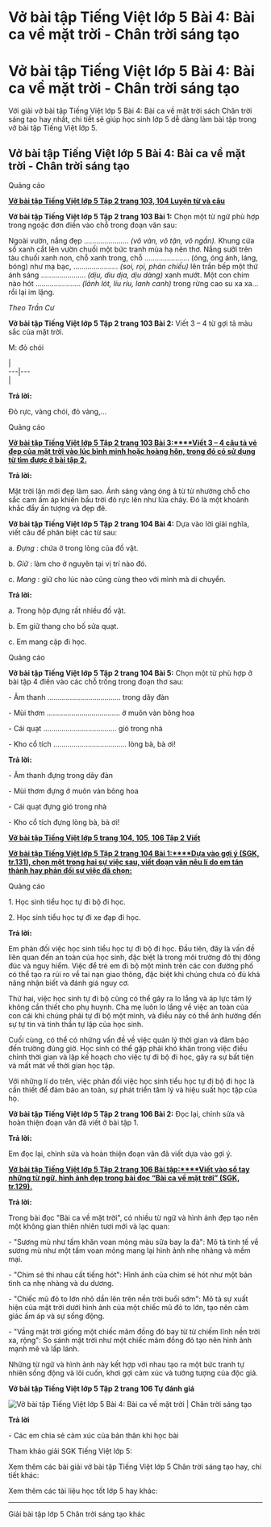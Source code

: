 # Vở bài tập Tiếng Việt lớp 5 Bài 4: Bài ca về mặt trời - Chân trời sáng tạo

# Vở bài tập Tiếng Việt lớp 5 Bài 4: Bài ca về mặt trời - Chân trời sáng tạo

Với giải vở bài tập Tiếng Việt lớp 5 Bài 4: Bài ca về mặt trời sách Chân trời sáng tạo hay nhất, chi tiết sẽ giúp học sinh lớp 5 dễ dàng làm bài tập trong vở bài tập Tiếng Việt lớp 5.

## Vở bài tập Tiếng Việt lớp 5 Bài 4: Bài ca về mặt trời - Chân trời sáng tạo

Quảng cáo

[**Vở bài tập Tiếng Việt lớp 5 Tập 2 trang 103, 104 Luyện từ và câu**](https://vietjack.com/vbt-tieng-viet-5-ct/luyen-tu-va-cau-trang-103-vbt-tieng-viet-5-tap-2.jsp)

**Vở bài tập Tiếng Việt lớp 5 Tập 2 trang 103 Bài 1:** Chọn một từ ngữ phù hợp trong ngoặc đơn điền vào chỗ trong đoạn văn sau:

Ngoài vườn, nắng đẹp …………………. _(vô vàn, vô tận, vô ngần)._ Khung cửa sổ xanh cắt lên vườn chuối một bức tranh mùa hạ nên thơ. Nắng sưởi trên tàu chuối xanh non, chỗ xanh trong, chỗ …………………. (óng, óng ánh, láng, bóng) như mạ bạc, …………………. _(soi, rọi, phản chiếu)_ lên trần bếp một thứ ánh sáng …………………. _(dịu, dìu dịa, dịu dàng)_ xanh mướt. Một con chim nào hót …………………. _(lảnh lót, líu ríu, lanh canh)_ trong rừng cao su xa xa... rồi lại im lặng. 

_Theo Trần Cư_

**Vở bài tập Tiếng Việt lớp 5 Tập 2 trang 103 Bài 2:** Viết 3 – 4 từ gợi tả màu sắc của mặt trời.

M: đỏ chói 

|   
---|---  
|   
  
**Trả lời:**

Đỏ rực, vàng chói, đỏ vàng,…

Quảng cáo

[**Vở bài tập Tiếng Việt lớp 5 Tập 2 trang 103 Bài 3:****Viết 3 – 4 câu tả vẻ đẹp của mặt trời vào lúc bình minh hoặc hoàng hôn, trong đó có sử dụng từ tìm được ở bài tập 2.**](https://vietjack.com/vbt-tieng-viet-5-ct/viet-3-4-cau-ta-ve-dep-cua-mat-troi-vao-luc-binh-minh-vm.jsp)

**Trả lời:**

Mặt trời lặn mới đẹp làm sao. Ánh sáng vàng óng ả từ từ nhường chỗ cho sắc cam ấm áp khiến bầu trời đỏ rực lên như lửa cháy. Đó là một khoảnh khắc đầy ấn tượng và đẹp đẽ. 

**Vở bài tập Tiếng Việt lớp 5 Tập 2 trang 104 Bài 4:** Dựa vào lời giải nghĩa, viết câu để phân biệt các từ sau:

a. _Đựng_ : chứa ở trong lòng của đồ vật. 

b. _Giữ_ : làm cho ở nguyên tại vị trí nào đó. 

c. _Mang_ : giữ cho lúc nào cũng cùng theo với mình mà di chuyển. 

**Trả lời:**

a. Trong hộp đựng rất nhiều đồ vật.

b. Em giữ thang cho bố sửa quạt.

c. Em mang cặp đi học.

Quảng cáo

**Vở bài tập Tiếng Việt lớp 5 Tập 2 trang 104 Bài 5:** Chọn một từ phù hợp ở bài tập 4 điền vào các chỗ trống trong đoạn thơ sau:

\- Âm thanh ……………………………… trong dây đàn

\- Mùi thơm ……………………………… ở muôn vàn bông hoa

\- Cái quạt ……………………………… gió trong nhà

\- Kho cổ tích ……………………………… lòng bà, bà ơi! 

**Trả lời:**

\- Âm thanh đựng trong dây đàn

\- Mùi thơm đựng ở muôn vàn bông hoa

\- Cái quạt đựng gió trong nhà

\- Kho cổ tích đựng lòng bà, bà ơi!

[**Vở bài tập Tiếng Việt lớp 5 trang 104, 105, 106 Tập 2 Viết**](https://vietjack.com/vbt-tieng-viet-5-ct/viet-trang-104-vbt-tieng-viet-5-tap-2.jsp)

[**Vở bài tập Tiếng Việt lớp 5 Tập 2 trang 104 Bài 1:****Dựa vào gợi ý (SGK, tr.131), chọn một trong hai sự việc sau, viết đoạn văn nêu lí do em tán thành hay phản đối sự việc đã chọn:**](https://vietjack.com/vbt-tieng-viet-5-ct/dua-vao-goi-y-chon-mot-trong-hai-su-viec-sau-viet-doan-van-vm.jsp)

Quảng cáo

1\. Học sinh tiểu học tự đi bộ đi học. 

2\. Học sinh tiểu học tự đi xe đạp đi học. 

**Trả lời:**

Em phản đối việc học sinh tiểu học tự đi bộ đi học. Đầu tiên, đây là vấn đề liên quan đến an toàn của học sinh, đặc biệt là trong môi trường đô thị đông đúc và nguy hiểm. Việc để trẻ em đi bộ một mình trên các con đường phố có thể tạo ra rủi ro về tai nạn giao thông, đặc biệt khi chúng chưa có đủ khả năng nhận biết và đánh giá nguy cơ.

Thứ hai, việc học sinh tự đi bộ cũng có thể gây ra lo lắng và áp lực tâm lý không cần thiết cho phụ huynh. Cha mẹ luôn lo lắng về việc an toàn của con cái khi chúng phải tự đi bộ một mình, và điều này có thể ảnh hưởng đến sự tự tin và tinh thần tự lập của học sinh.

Cuối cùng, có thể có những vấn đề về việc quản lý thời gian và đảm bảo đến trường đúng giờ. Học sinh có thể gặp phải khó khăn trong việc điều chỉnh thời gian và lập kế hoạch cho việc tự đi bộ đi học, gây ra sự bất tiện và mất mát về thời gian học tập.

Với những lí do trên, việc phản đối việc học sinh tiểu học tự đi bộ đi học là cần thiết để đảm bảo an toàn, sự phát triển tâm lý và hiệu suất học tập của họ.

**Vở bài tập Tiếng Việt lớp 5 Tập 2 trang 106 Bài 2:** Đọc lại, chỉnh sửa và hoàn thiện đoạn văn đã viết ở bài tập 1.

**Trả lời:**

Em đọc lại, chỉnh sửa và hoàn thiện đoạn văn đã viết dựa vào gợi ý.

[**Vở bài tập Tiếng Việt lớp 5 Tập 2 trang 106 Bài tập:****Viết vào sổ tay những từ ngữ, hình ảnh đẹp trong bài đọc “Bài ca về mặt trời” (SGK, tr.129).**](https://vietjack.com/vbt-tieng-viet-5-ct/viet-vao-so-tay-nhung-tu-ngu-hinh-anh-dep-trong-bai-doc-vm.jsp)

**Trả lời:**

Trong bài đọc "Bài ca về mặt trời", có nhiều từ ngữ và hình ảnh đẹp tạo nên một không gian thiên nhiên tươi mới và lạc quan:

\- "Sương mù như tấm khăn voan mỏng màu sữa bay la đà": Mô tả tinh tế về sương mù như một tấm voan mỏng mang lại hình ảnh nhẹ nhàng và mềm mại.

\- "Chim sẻ thi nhau cất tiếng hót": Hình ảnh của chim sẻ hót như một bản tình ca nhẹ nhàng và du dương.

\- "Chiếc mũ đỏ to lớn nhô dần lên trên nền trời buổi sớm": Mô tả sự xuất hiện của mặt trời dưới hình ảnh của một chiếc mũ đỏ to lớn, tạo nên cảm giác ấm áp và sự sống động.

\- "Vầng mặt trời giống một chiếc mâm đồng đỏ bay từ từ chiếm lĩnh nền trời xa, rộng": So sánh mặt trời như một chiếc mâm đồng đỏ tạo nên hình ảnh mạnh mẽ và lấp lánh.

Những từ ngữ và hình ảnh này kết hợp với nhau tạo ra một bức tranh tự nhiên sống động và lôi cuốn, khơi gợi cảm xúc và tưởng tượng của độc giả.

**Vở bài tập Tiếng Việt lớp 5 Tập 2 trang 106 Tự đánh giá**

![Vở bài tập Tiếng Việt lớp 5 Bài 4: Bài ca về mặt trời | Chân trời sáng tạo](https://vietjack.com/vbt-tieng-viet-5-ct/images/bai-4-bai-ca-ve-mat-troi-236788.PNG)

**Trả lời**

\- Các em chia sẻ cảm xúc của bản thân khi học bài 

Tham khảo giải SGK Tiếng Việt lớp 5:

Xem thêm các bài giải vở bài tập Tiếng Việt lớp 5 Chân trời sáng tạo hay, chi tiết khác:

Xem thêm các tài liệu học tốt lớp 5 hay khác:

* * *

Giải bài tập lớp 5 Chân trời sáng tạo khác
